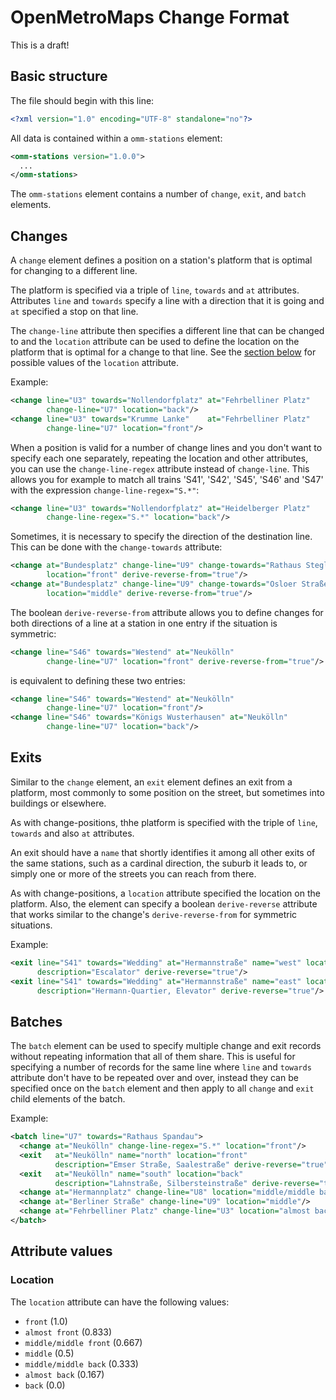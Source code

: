 # OpenMetroMaps Change Format

This is a draft!

## Basic structure

The file should begin with this line:

```xml
<?xml version="1.0" encoding="UTF-8" standalone="no"?>
```

All data is contained within a `omm-stations` element:

```xml
<omm-stations version="1.0.0">
  ...
</omm-stations>
```

The `omm-stations` element contains a number of `change`, `exit`, and `batch`
elements.

## Changes

A `change` element defines a position on a station's platform that is
optimal for changing to a different line.

The platform is specified via a triple of `line`, `towards` and
`at` attributes. Attributes `line` and `towards` specify a line with a
direction that it is going and `at` specified a stop on that line.

The `change-line` attribute then specifies a different line that can be
changed to and the `location` attribute can be used to define the location
on the platform that is optimal for a change to that line. See the
[section below](#location) for possible values of the `location` attribute.

Example:

```xml
<change line="U3" towards="Nollendorfplatz" at="Fehrbelliner Platz"
        change-line="U7" location="back"/>
<change line="U3" towards="Krumme Lanke"    at="Fehrbelliner Platz"
        change-line="U7" location="front"/>
```

When a position is valid for a number of change lines and you don't want
to specify each one separately, repeating the location and other attributes,
you can use the `change-line-regex` attribute instead of `change-line`.
This allows you for example to match all trains 'S41', 'S42', 'S45',
'S46' and 'S47' with the expression `change-line-regex="S.*"`:

```xml
<change line="U3" towards="Nollendorfplatz" at="Heidelberger Platz"
        change-line-regex="S.*" location="back"/>
```

Sometimes, it is necessary to specify the direction of the destination
line. This can be done with the `change-towards` attribute:

```xml
<change at="Bundesplatz" change-line="U9" change-towards="Rathaus Steglitz"
        location="front" derive-reverse-from="true"/>
<change at="Bundesplatz" change-line="U9" change-towards="Osloer Straße"
        location="middle" derive-reverse-from="true"/>
```

The boolean `derive-reverse-from` attribute allows you to define changes
for both directions of a line at a station in one entry if the situation
is symmetric:

```xml
<change line="S46" towards="Westend" at="Neukölln"
        change-line="U7" location="front" derive-reverse-from="true"/>
```

is equivalent to defining these two entries:

```xml
<change line="S46" towards="Westend" at="Neukölln"
        change-line="U7" location="front"/>
<change line="S46" towards="Königs Wusterhausen" at="Neukölln"
        change-line="U7" location="back"/>
```

## Exits

Similar to the `change` element, an `exit` element defines an exit from
a platform, most commonly to some position on the street, but sometimes
into buildings or elsewhere.

As with change-positions, thhe platform is specified with the triple
of `line`, `towards` and also `at` attributes.

An exit should have a `name` that shortly identifies it among all other
exits of the same stations, such as a cardinal direction, the suburb it
leads to, or simply one or more of the streets you can reach from there.

As with change-positions, a `location` attribute specified the location
on the platform. Also, the element can specify a boolean `derive-reverse`
attribute that works similar to the change's `derive-reverse-from` for
symmetric situations.

Example:

```xml
<exit line="S41" towards="Wedding" at="Hermannstraße" name="west" location="front"
      description="Escalator" derive-reverse="true"/>
<exit line="S41" towards="Wedding" at="Hermannstraße" name="east" location="back"
      description="Hermann-Quartier, Elevator" derive-reverse="true"/>
```

## Batches

The `batch` element can be used to specify multiple change and exit
records without repeating information that all of them share.
This is useful for specifying a number of records for the same line where
`line` and `towards` attribute don't have to be repeated over and over,
instead they can be specified once on the `batch` element and then apply
to all `change` and `exit` child elements of the batch.

Example:

```xml
<batch line="U7" towards="Rathaus Spandau">
  <change at="Neukölln" change-line-regex="S.*" location="front"/>
  <exit   at="Neukölln" name="north" location="front"
          description="Emser Straße, Saalestraße" derive-reverse="true"/>
  <exit   at="Neukölln" name="south" location="back"
          description="Lahnstraße, Silbersteinstraße" derive-reverse="true"/>
  <change at="Hermannplatz" change-line="U8" location="middle/middle back"/>
  <change at="Berliner Straße" change-line="U9" location="middle"/>
  <change at="Fehrbelliner Platz" change-line="U3" location="almost back"/>
</batch>
```

## Attribute values

### Location

The `location` attribute can have the following values:

* `front` (1.0)
* `almost front` (0.833)
* `middle/middle front` (0.667)
* `middle` (0.5)
* `middle/middle back` (0.333)
* `almost back` (0.167)
* `back` (0.0)

